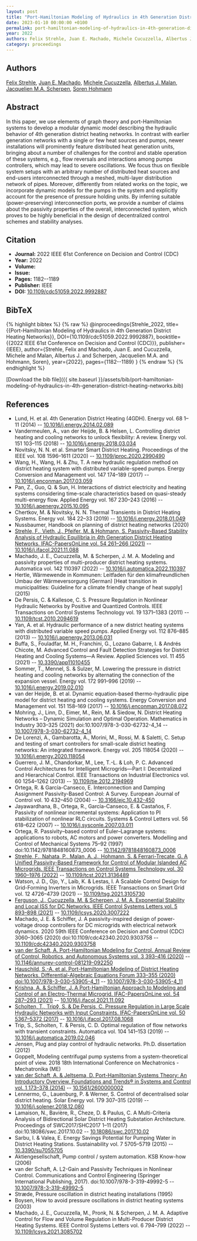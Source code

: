 ```yaml
---
layout: post
title: "Port-Hamiltonian Modeling of Hydraulics in 4th Generation District Heating Networks"
date: 2023-01-10 00:00:00 +0100
permalink: port-hamiltonian-modeling-of-hydraulics-in-4th-generation-district-heating-networks
year: 2022
authors: Felix Strehle, Juan E. Machado, Michele Cucuzzella, Albertus J. Malan, Jacquelien M.A. Scherpen, Soren Hohmann
category: proceedings
---
```

 
## Authors
[Felix Strehle](authors/felix-strehle), [Juan E. Machado](authors/juan-e-machado), [Michele Cucuzzella](authors/michele-cucuzzella), [Albertus J. Malan](authors/albertus-johannes-malan), [Jacquelien M.A. Scherpen](authors/jacquelien-m-a-scherpen), [Soren Hohmann](authors/soren-hohmann)
 
## Abstract
In this paper, we use elements of graph theory and port-Hamiltonian systems to develop a modular dynamic model describing the hydraulic behavior of 4th generation district heating networks. In contrast with earlier generation networks with a single or few heat sources and pumps, newer installations will prominently feature distributed heat generation units, bringing about a number of challenges for the control and stable operation of these systems, e.g., flow reversals and interactions among pumps controllers, which may lead to severe oscillations. We focus thus on flexible system setups with an arbitrary number of distributed heat sources and end-users interconnected through a meshed, multi-layer distribution network of pipes. Moreover, differently from related works on the topic, we incorporate dynamic models for the pumps in the system and explicitly account for the presence of pressure holding units. By inferring suitable (power-preserving) interconnection ports, we provide a number of claims about the passivity properties of the overall, interconnected system, which proves to be highly beneficial in the design of decentralized control schemes and stability analyses.
 
## Citation
- **Journal:** 2022 IEEE 61st Conference on Decision and Control (CDC)
- **Year:** 2022
- **Volume:** 
- **Issue:** 
- **Pages:** 1182--1189
- **Publisher:** IEEE
- **DOI:** [10.1109/cdc51059.2022.9992887](https://doi.org/10.1109/cdc51059.2022.9992887)
 
## BibTeX
{% highlight bibtex %}
{% raw %}
@inproceedings{Strehle_2022,
  title={{Port-Hamiltonian Modeling of Hydraulics in 4th Generation District Heating Networks}},
  DOI={10.1109/cdc51059.2022.9992887},
  booktitle={{2022 IEEE 61st Conference on Decision and Control (CDC)}},
  publisher={IEEE},
  author={Strehle, Felix and Machado, Juan E. and Cucuzzella, Michele and Malan, Albertus J. and Scherpen, Jacquelien M.A. and Hohmann, Soren},
  year={2022},
  pages={1182--1189}
}
{% endraw %}
{% endhighlight %}
 
[Download the bib file]({{ site.baseurl }}/assets/bib/port-hamiltonian-modeling-of-hydraulics-in-4th-generation-district-heating-networks.bib)
 
## References
- Lund, H. et al. 4th Generation District Heating (4GDH). Energy vol. 68 1–11 (2014) -- [10.1016/j.energy.2014.02.089](https://doi.org/10.1016/j.energy.2014.02.089)
- Vandermeulen, A., van der Heijde, B. & Helsen, L. Controlling district heating and cooling networks to unlock flexibility: A review. Energy vol. 151 103–115 (2018) -- [10.1016/j.energy.2018.03.034](https://doi.org/10.1016/j.energy.2018.03.034)
- Novitsky, N. N. et al. Smarter Smart District Heating. Proceedings of the IEEE vol. 108 1596–1611 (2020) -- [10.1109/jproc.2020.2990490](https://doi.org/10.1109/jproc.2020.2990490)
- Wang, H., Wang, H. & Zhu, T. A new hydraulic regulation method on district heating system with distributed variable-speed pumps. Energy Conversion and Management vol. 147 174–189 (2017) -- [10.1016/j.enconman.2017.03.059](https://doi.org/10.1016/j.enconman.2017.03.059)
- Pan, Z., Guo, Q. & Sun, H. Interactions of district electricity and heating systems considering time-scale characteristics based on quasi-steady multi-energy flow. Applied Energy vol. 167 230–243 (2016) -- [10.1016/j.apenergy.2015.10.095](https://doi.org/10.1016/j.apenergy.2015.10.095)
- Chertkov, M. & Novitsky, N. N. Thermal Transients in District Heating Systems. Energy vol. 184 22–33 (2019) -- [10.1016/j.energy.2018.01.049](https://doi.org/10.1016/j.energy.2018.01.049)
- Nussbaumer, Handbook on planning of district heating networks (2020)
- [Strehle, F., Vieth, J., Pfeifer, M. & Hohmann, S. Passivity-Based Stability Analysis of Hydraulic Equilibria in 4th Generation District Heating Networks. IFAC-PapersOnLine vol. 54 261–266 (2021)](passivity-based-stability-analysis-of-hydraulic-equilibria-in-4th-generation-district-heating-networks) -- [10.1016/j.ifacol.2021.11.088](https://doi.org/10.1016/j.ifacol.2021.11.088)
- Machado, J. E., Cucuzzella, M. & Scherpen, J. M. A. Modeling and passivity properties of multi-producer district heating systems. Automatica vol. 142 110397 (2022) -- [10.1016/j.automatica.2022.110397](https://doi.org/10.1016/j.automatica.2022.110397)
- Hertle, Wärmewende in Kommunen: Leitfaden für den klimafreundlichen Umbau der Wärmeversorgung (German) [Heat transition in municipalities: Guideline for a climate friendly change of heat supply] (2015)
- De Persis, C. & Kallesoe, C. S. Pressure Regulation in Nonlinear Hydraulic Networks by Positive and Quantized Controls. IEEE Transactions on Control Systems Technology vol. 19 1371–1383 (2011) -- [10.1109/tcst.2010.2094619](https://doi.org/10.1109/tcst.2010.2094619)
- Yan, A. et al. Hydraulic performance of a new district heating systems with distributed variable speed pumps. Applied Energy vol. 112 876–885 (2013) -- [10.1016/j.apenergy.2013.06.031](https://doi.org/10.1016/j.apenergy.2013.06.031)
- Buffa, S., Fouladfar, M. H., Franchini, G., Lozano Gabarre, I. & Andrés Chicote, M. Advanced Control and Fault Detection Strategies for District Heating and Cooling Systems—A Review. Applied Sciences vol. 11 455 (2021) -- [10.3390/app11010455](https://doi.org/10.3390/app11010455)
- Sommer, T., Mennel, S. & Sulzer, M. Lowering the pressure in district heating and cooling networks by alternating the connection of the expansion vessel. Energy vol. 172 991–996 (2019) -- [10.1016/j.energy.2019.02.010](https://doi.org/10.1016/j.energy.2019.02.010)
- van der Heijde, B. et al. Dynamic equation-based thermo-hydraulic pipe model for district heating and cooling systems. Energy Conversion and Management vol. 151 158–169 (2017) -- [10.1016/j.enconman.2017.08.072](https://doi.org/10.1016/j.enconman.2017.08.072)
- Mohring, J., Linn, D., Eimer, M., Rein, M. & Siedow, N. District Heating Networks – Dynamic Simulation and Optimal Operation. Mathematics in Industry 303–325 (2021) doi:10.1007/978-3-030-62732-4_14 -- [10.1007/978-3-030-62732-4_14](https://doi.org/10.1007/978-3-030-62732-4_14)
- De Lorenzi, A., Gambarotta, A., Morini, M., Rossi, M. & Saletti, C. Setup and testing of smart controllers for small-scale district heating networks: An integrated framework. Energy vol. 205 118054 (2020) -- [10.1016/j.energy.2020.118054](https://doi.org/10.1016/j.energy.2020.118054)
- Guerrero, J. M., Chandorkar, M., Lee, T.-L. & Loh, P. C. Advanced Control Architectures for Intelligent Microgrids—Part I: Decentralized and Hierarchical Control. IEEE Transactions on Industrial Electronics vol. 60 1254–1262 (2013) -- [10.1109/tie.2012.2194969](https://doi.org/10.1109/tie.2012.2194969)
- Ortega, R. & García-Canseco, E. Interconnection and Damping Assignment Passivity-Based Control: A Survey. European Journal of Control vol. 10 432–450 (2004) -- [10.3166/ejc.10.432-450](https://doi.org/10.3166/ejc.10.432-450)
- Jayawardhana, B., Ortega, R., García-Canseco, E. & Castaños, F. Passivity of nonlinear incremental systems: Application to PI stabilization of nonlinear RLC circuits. Systems &amp; Control Letters vol. 56 618–622 (2007) -- [10.1016/j.sysconle.2007.03.011](https://doi.org/10.1016/j.sysconle.2007.03.011)
- Ortega, R. Passivity–based control of Euler–Lagrange systems: applications to robots, AC motors and power converters. Modelling and Control of Mechanical Systems 75–92 (1997) doi:10.1142/9781848160873_0006 -- [10.1142/9781848160873_0006](https://doi.org/10.1142/9781848160873_0006)
- [Strehle, F., Nahata, P., Malan, A. J., Hohmann, S. & Ferrari-Trecate, G. A Unified Passivity-Based Framework for Control of Modular Islanded AC Microgrids. IEEE Transactions on Control Systems Technology vol. 30 1960–1976 (2022)](a-unified-passivity-based-framework-for-control-of-modular-islanded-ac-microgrids) -- [10.1109/tcst.2021.3136489](https://doi.org/10.1109/tcst.2021.3136489)
- Watson, J. D., Ojo, Y., Laib, K. & Lestas, I. A Scalable Control Design for Grid-Forming Inverters in Microgrids. IEEE Transactions on Smart Grid vol. 12 4726–4739 (2021) -- [10.1109/tsg.2021.3105730](https://doi.org/10.1109/tsg.2021.3105730)
- [Ferguson, J., Cucuzzella, M. & Scherpen, J. M. A. Exponential Stability and Local ISS for DC Networks. IEEE Control Systems Letters vol. 5 893–898 (2021)](exponential-stability-and-local-iss-for-dc-networks) -- [10.1109/lcsys.2020.3007222](https://doi.org/10.1109/lcsys.2020.3007222)
- Machado, J. E. & Schiffer, J. A passivity-inspired design of power-voltage droop controllers for DC microgrids with electrical network dynamics. 2020 59th IEEE Conference on Decision and Control (CDC) 3060–3065 (2020) doi:10.1109/cdc42340.2020.9303758 -- [10.1109/cdc42340.2020.9303758](https://doi.org/10.1109/cdc42340.2020.9303758)
- [van der Schaft, A. Port-Hamiltonian Modeling for Control. Annual Review of Control, Robotics, and Autonomous Systems vol. 3 393–416 (2020)](port-hamiltonian-modeling-for-control) -- [10.1146/annurev-control-081219-092250](https://doi.org/10.1146/annurev-control-081219-092250)
- [Hauschild, S.-A. et al. Port-Hamiltonian Modeling of District Heating Networks. Differential-Algebraic Equations Forum 333–355 (2020) doi:10.1007/978-3-030-53905-4_11](port-hamiltonian-modeling-of-district-heating-networks) -- [10.1007/978-3-030-53905-4_11](https://doi.org/10.1007/978-3-030-53905-4_11)
- [Krishna, A. & Schiffer, J. A Port-Hamiltonian Approach to Modeling and Control of an Electro-Thermal Microgrid. IFAC-PapersOnLine vol. 54 287–293 (2021)](a-port-hamiltonian-approach-to-modeling-and-control-of-an-electro-thermal-microgrid) -- [10.1016/j.ifacol.2021.11.092](https://doi.org/10.1016/j.ifacol.2021.11.092)
- [Scholten, T., Trip◊, S. & De Persis, C. Pressure Regulation in Large Scale Hydraulic Networks with Input Constraints. IFAC-PapersOnLine vol. 50 5367–5372 (2017)](pressure-regulation-in-large-scale-hydraulic-networks-with-input-constraints) -- [10.1016/j.ifacol.2017.08.1068](https://doi.org/10.1016/j.ifacol.2017.08.1068)
- Trip, S., Scholten, T. & Persis, C. D. Optimal regulation of flow networks with transient constraints. Automatica vol. 104 141–153 (2019) -- [10.1016/j.automatica.2019.02.046](https://doi.org/10.1016/j.automatica.2019.02.046)
- Jensen, Plug and play control of hydraulic networks. Ph.D. dissertation (2012)
- Goppelt, Modeling centrifugal pump systems from a system-theoretical point of view. 2018 18th International Conference on Mechatronics - Mechatronika (ME)
- [van der Schaft, A. & Jeltsema, D. Port-Hamiltonian Systems Theory: An Introductory Overview. Foundations and Trends® in Systems and Control vol. 1 173–378 (2014)](port-hamiltonian-systems-theory-an-introductory-overview) -- [10.1561/2600000002](https://doi.org/10.1561/2600000002)
- Lennermo, G., Lauenburg, P. & Werner, S. Control of decentralised solar district heating. Solar Energy vol. 179 307–315 (2019) -- [10.1016/j.solener.2018.12.080](https://doi.org/10.1016/j.solener.2018.12.080)
- Lamaison, N., Bavière, R., Cheze, D. & Paulus, C. A Multi-Criteria Analysis of Bidirectional Solar District Heating Substation Architecture. Proceedings of SWC2017/SHC2017 1–11 (2017) doi:10.18086/swc.2017.10.02 -- [10.18086/swc.2017.10.02](https://doi.org/10.18086/swc.2017.10.02)
- Sarbu, I. & Valea, E. Energy Savings Potential for Pumping Water in District  Heating Stations. Sustainability vol. 7 5705–5719 (2015) -- [10.3390/su7055705](https://doi.org/10.3390/su7055705)
- Aktiengesellschaft, Pump control / system automation. KSB Know-how (2006)
- van der Schaft, A. L2-Gain and Passivity Techniques in Nonlinear Control. Communications and Control Engineering (Springer International Publishing, 2017). doi:10.1007/978-3-319-49992-5 -- [10.1007/978-3-319-49992-5](https://doi.org/10.1007/978-3-319-49992-5)
- Stræde, Pressure oscillation in district heating installations (1995)
- Boysen, How to avoid pressure oscillations in district heating systems (2003)
- Machado, J. E., Cucuzzella, M., Pronk, N. & Scherpen, J. M. A. Adaptive Control for Flow and Volume Regulation in Multi-Producer District Heating Systems. IEEE Control Systems Letters vol. 6 794–799 (2022) -- [10.1109/lcsys.2021.3085702](https://doi.org/10.1109/lcsys.2021.3085702)

